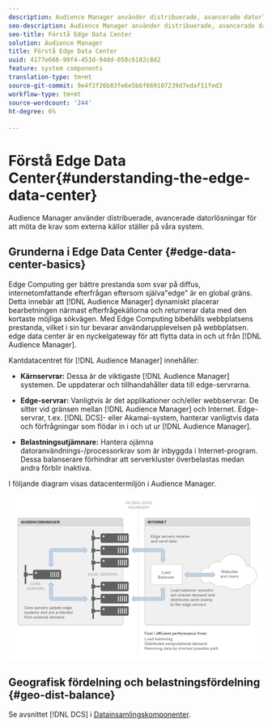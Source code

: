 ```yaml
---
description: Audience Manager använder distribuerade, avancerade datorlösningar för att möta de krav som externa källor ställer på våra system.
seo-description: Audience Manager använder distribuerade, avancerade datorlösningar för att möta de krav som externa källor ställer på våra system.
seo-title: Förstå Edge Data Center
solution: Audience Manager
title: Förstå Edge Data Center
uuid: 4177e666-99f4-453d-94dd-058c6182c8d2
feature: system components
translation-type: tm+mt
source-git-commit: 9e4f2f26b83fe6e5b6f669107239d7edaf11fed3
workflow-type: tm+mt
source-wordcount: '244'
ht-degree: 6%

---
```



# Förstå Edge Data Center{#understanding-the-edge-data-center}

Audience Manager använder distribuerade, avancerade datorlösningar för att möta de krav som externa källor ställer på våra system.

## Grunderna i Edge Data Center {#edge-data-center-basics}

<!-- 

c_compedge.xml

 -->

Edge Computing ger bättre prestanda som svar på diffus, internetomfattande efterfrågan eftersom själva&quot;edge&quot; är en global gräns. Detta innebär att [!DNL Audience Manager] dynamiskt placerar bearbetningen närmast efterfrågekällorna och returnerar data med den kortaste möjliga sökvägen. Med Edge Computing bibehålls webbplatsens prestanda, vilket i sin tur bevarar användarupplevelsen på webbplatsen. edge data center är en nyckelgateway för att flytta data in och ut från [!DNL Audience Manager].

Kantdatacentret för [!DNL Audience Manager] innehåller:

* **Kärnservrar:** Dessa är de viktigaste  [!DNL Audience Manager] systemen. De uppdaterar och tillhandahåller data till edge-servrarna.

* **Edge-servrar:** Vanligtvis är det applikationer och/eller webbservrar. De sitter vid gränsen mellan [!DNL Audience Manager] och Internet. Edge-servrar, t.ex. [!DNL DCS]- eller Akamai-system, hanterar vanligtvis data och förfrågningar som flödar in i och ut ur [!DNL Audience Manager].

* **Belastningsutjämnare:** Hantera ojämna datoranvändnings-/processorkrav som är inbyggda i Internet-program. Dessa balanserare förhindrar att serverkluster överbelastas medan andra förblir inaktiva.

I följande diagram visas datacentermiljön i Audience Manager.

![](assets/edge_data_center.png)

## Geografisk fördelning och belastningsfördelning {#geo-dist-balance}

Se avsnittet [!DNL DCS] i [Datainsamlingskomponenter](../../reference/system-components/components-data-collection.md).
